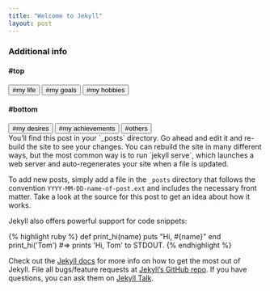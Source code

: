 ```yaml
---
title: "Welcome to Jekyll"
layout: post
---
```

<script>
  $(document).ready(function() {
    $("#my life").css('color', 'red');
    $("#my goals").html('<em>#my goals</em>');
  });
</script>

<div class="container-fluid">
  <h3 class="text-primary text-center">Additional info</h3>
  <div class="row">
    <div class="col-xs-6">
      <h4>#top</h4>
      <div class="well" id="left-well">
        <button class="btn btn-default target" id="my life">#my life</button>
        <button class="btn btn-default target" id="my goals">#my goals</button>
        <button class="btn btn-default target" id="my hobbies">#my hobbies</button>
      </div>
    </div>
    <div class="col-xs-6">
      <h4>#bottom</h4>
      <div class="well" id="right-well">
        <button class="btn btn-default target" id="my desires">#my desires</button>
        <button class="btn btn-default target" id="my achievements">#my achievements</button>
        <button class="btn btn-default target" id="others">#others</button>
      </div>
    </div>
  </div>
</div>
You’ll find this post in your `_posts` directory. Go ahead and edit it and re-build the site to see your changes. You can rebuild the site in many different ways, but the most common way is to run `jekyll serve`, which launches a web server and auto-regenerates your site when a file is updated.


To add new posts, simply add a file in the `_posts` directory that follows the convention `YYYY-MM-DD-name-of-post.ext` and includes the necessary front matter. Take a look at the source for this post to get an idea about how it works.

Jekyll also offers powerful support for code snippets:

{% highlight ruby %}
def print_hi(name)
  puts "Hi, #{name}"
end
print_hi('Tom')
#=> prints 'Hi, Tom' to STDOUT.
{% endhighlight %}

Check out the [Jekyll docs][jekyll-docs] for more info on how to get the most out of Jekyll. File all bugs/feature requests at [Jekyll’s GitHub repo][jekyll-gh]. If you have questions, you can ask them on [Jekyll Talk][jekyll-talk].

[jekyll-docs]: http://jekyllrb.com/docs/home
[jekyll-gh]:   https://github.com/jekyll/jekyll
[jekyll-talk]: https://talk.jekyllrb.com/
